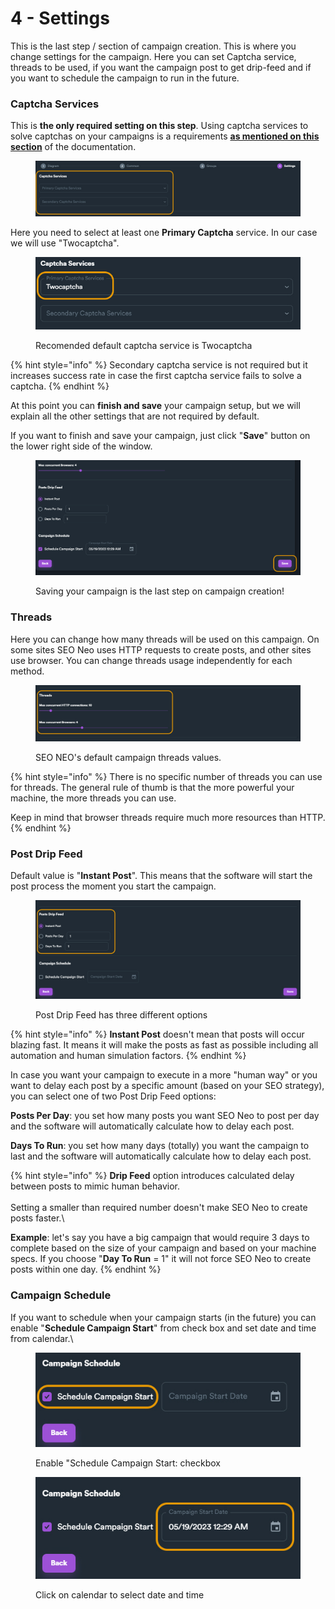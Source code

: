 # 4 - Settings

This is the last step / section of campaign creation. This is where you change settings for the campaign. Here you can set Captcha service, threads to be used, if you want the campaign post to get drip-feed and if you want to schedule the campaign to run in the future.

### Captcha Services

This is **the only required setting on this step**. Using captcha services to solve captchas on your campaigns is a requirements [**as mentioned on this section**](../before-creating-your-campaign/) of the documentation.

<figure><img src="../../../.gitbook/assets/settings - 1.jpg" alt=""><figcaption></figcaption></figure>

Here you need to select at least one **Primary Captcha** service. In our case we will use "Twocaptcha".

<figure><img src="../../../.gitbook/assets/settings - primary captcha.jpg" alt=""><figcaption><p>Recomended default captcha service is Twocaptcha</p></figcaption></figure>

{% hint style="info" %}
Secondary captcha service is not required but it increases success rate in case the first captcha service fails to solve a captcha.
{% endhint %}

At this point you can **finish and save** your campaign setup, but we will explain all the other settings that are not required by default.

If you want to finish and save your campaign, just click "**Save**" button on the lower right side of the window.

<figure><img src="../../../.gitbook/assets/settings - save.jpg" alt=""><figcaption><p>Saving your campaign is the last step on campaign creation!</p></figcaption></figure>

### Threads

Here you can change how many threads will be used on this campaign. On some sites SEO Neo uses HTTP requests to create posts, and other sites use browser. You can change threads usage independently for each method.

<figure><img src="../../../.gitbook/assets/settings - 2.jpg" alt=""><figcaption><p>SEO NEO's default campaign threads values.</p></figcaption></figure>

{% hint style="info" %}
There is no specific number of threads you can use for threads. The general rule of thumb is that the more powerful your machine, the more threads you can use.

Keep in mind that browser threads require much more resources than HTTP.
{% endhint %}

### Post Drip Feed

Default value is "**Instant Post**". This means that the software will start the post process the moment you start the campaign.

<figure><img src="../../../.gitbook/assets/settings - 3.jpg" alt=""><figcaption><p>Post Drip Feed has three different options</p></figcaption></figure>

{% hint style="info" %}
**Instant Post** doesn't mean that posts will occur blazing fast. It means it will make the posts as fast as possible including all automation and human simulation factors.
{% endhint %}

In case you want your campaign to execute in a more "human way" or you want to delay each post by a specific amount (based on your SEO strategy), you can select one of two Post Drip Feed options:

**Posts Per Day**: you set how many posts you want SEO Neo to post per day and the software will automatically calculate how to delay each post.

**Days To Run**: you set how many days (totally) you want the campaign to last and the software will automatically calculate how to delay each post.

{% hint style="info" %}
**Drip Feed** option introduces calculated delay between posts to mimic human behavior. \
\
Setting a smaller than required number doesn't make SEO Neo to create posts faster.\


**Example**: let's say you have a big campaign that would require 3 days to complete based on the size of your campaign and based on your machine specs. If you choose "**Day To Run** = 1" it will not force SEO Neo to create posts within one day.
{% endhint %}

### Campaign Schedule

If you want to schedule when your campaign starts (in the future) you can enable "**Schedule Campaign Start**" from check box and set date and time from calendar.\


<figure><img src="../../../.gitbook/assets/settings - schedule 1.jpg" alt=""><figcaption><p>Enable "Schedule Campaign Start: checkbox</p></figcaption></figure>

<figure><img src="../../../.gitbook/assets/settings - schedule 2.jpg" alt=""><figcaption><p>Click on calendar to select date and time</p></figcaption></figure>
